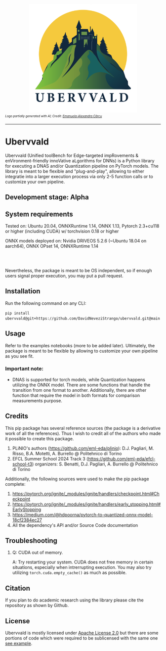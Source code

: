 <div align="center">
<img src=".assets/ubervvald-04.png" width="350"/>
</div>
<sub><sup><i>Logo partially generated with AI; Credit: <a href="https://www.linkedin.com/in/emanuela-alexandra-cârcu-79762a20b">Emanuela-Alexandra Cârcu</a></i></sup></sub>

---
# Ubervvald

Ubervvald (Unified toolBench for Edge-targeted impRovements & enVironment-friendly innoVative aLgorithms for DNNs) is a Python library for executing a DNAS and/or Quantization pipeline on PyTorch models. The library is meant to be flexible and "plug-and-play", allowing to either integratie into a larger execution process via only 2-5 function calls or to customize your own pipeline.
 
## Development stage: Alpha 

## System requirements

Tested on: Ubuntu 20.04, ONNXRuntime 1.14, ONNX 1.13, Pytorch 2.3+cu118 or higher (including CUDA) w/ torchvision 0.18 or higher

ONNX models deployed on: Nvidia DRIVEOS 5.2.6 (~Ubuntu 18.04 on aarch64), ONNX OPset 14, ONNXRuntime 1.14

</br></br>

Nevertheless, the package is meant to be OS independent, so if enough users signal proper execution, you may put a pull request.

## Installation
Run the following command on any CLI:

```pip install ubervvald@git+https://github.com/DavidNeveziStrango/ubervvald.git@main```

## Usage
Refer to the examples notebooks (more to be added later).
Ultimately, the package is meant to be flexible by allowing to customize your own pipeline as you see fit.

### Important note:
- DNAS is supported for torch models, while Quantization happens utilizing the ONNX model. There are some functions that handle the transition from one format to another. Additionally, there are other function that require the model in both formats for comparison measurements purpose.

## Credits
This pip package has several reference sources (the package is a derivative work of all the references). Thus I wish to credit all of the authors who made it possible to create this package.
1. PLiNIO's authors (https://github.com/eml-eda/plinio): D.J. Pagliari, M. Risso, B.A. Motetti, A. Burrello @ Politehnico di Torino
2. EFCL Summer School 2024 Track 3 (https://github.com/eml-eda/efcl-school-t3) organizers: S. Benatti, D.J. Pagliari, A. Burrello @ Politehnico di Torino

Additionally, the following sources were used to make the pip package complete:
1. https://pytorch.org/ignite/_modules/ignite/handlers/checkpoint.html#Checkpoint
2. https://pytorch.org/ignite/_modules/ignite/handlers/early_stopping.html#EarlyStopping
3. https://medium.com/@hdpoorna/pytorch-to-quantized-onnx-model-18cf2384ec27
4. All the dependency's API and/or Source Code documentation

## Troubleshooting
1. Q: CUDA out of memory.

    A: Try restarting your system. CUDA does not free memory in certain situations, especially when intrerrupting execution. You may also try utilizing `torch.cuda.empty_cache()` as much as possible.
   
## Citation
If you plan to do academic research using the library please cite the repository as shown by Github.

## License
Ubervvald is mostly licensed under [Apache License 2.0](LICENSE) but there are some portions of code which were required to be sublicensed with the same one [see example](ubervvald/_utils.py#L145).
